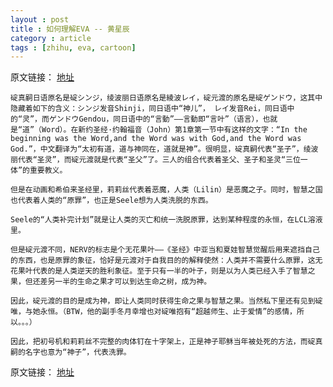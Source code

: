 ```yaml
---
layout : post
title : 如何理解EVA -- 黄星辰
category : article
tags : [zhihu, eva, cartoon]
---
```


原文链接： [地址](http://www.zhihu.com/question/20566787/answer/15507298)

	碇真嗣日语原名是碇シンジ，绫波丽日语原名是綾波レイ，碇元渡的原名是碇ゲンドウ，这其中隐藏着如下的含义：シンジ发音Shinji，同日语中“神儿”， レイ发音Rei，同日语中的“灵”，而ゲンドウGendou，同日语中的“言動”——言動即“言叶”（语言），也就是“道”（Word）。在新约圣经·约翰福音（John）第1章第一节中有这样的文字：“In the beginning was the Word,and the Word was with God,and the Word was God.”，中文翻译为“太初有道，道与神同在，道就是神”。很明显，碇真嗣代表“圣子”，绫波丽代表“圣灵”，而碇元渡就是代表“圣父”了。三人的组合代表着圣父、圣子和圣灵“三位一体”的重要教义。

	但是在动画和希伯来圣经里，莉莉丝代表着恶魔，人类（Lilin）是恶魔之子。同时，智慧之国也代表着人类的“原罪”，也正是Seele想为人类洗脱的东西。

	Seele的“人类补完计划”就是让人类的灭亡和统一洗脱原罪，达到某种程度的永恒，在LCL溶液里。

	但是碇元渡不同，NERV的标志是个无花果叶——《圣经》中亚当和夏娃智慧觉醒后用来遮挡自己的东西，也是原罪的象征，恰好是元渡对于自我目的的解释使然：人类并不需要什么原罪，这无花果叶代表的是人类逆天的胜利象征。至于只有一半的叶子，则是以为人类已经入手了智慧之果，但还差另一半的生命之果才可以到达生命之树，成为神。

	因此，碇元渡的目的是成为神，即让人类同时获得生命之果与智慧之果。当然私下里还有见到碇唯，与她永恒。（BTW，他的副手冬月幸增也对碇唯抱有“超越师生、止于爱情”的感情，所以。。。）

	因此，把初号机和莉莉丝不完整的肉体钉在十字架上，正是神子耶稣当年被处死的方法，而碇真嗣的名字也意为“神子”，代表洗罪。

原文链接： [地址](http://www.zhihu.com/question/20566787/answer/15507298)